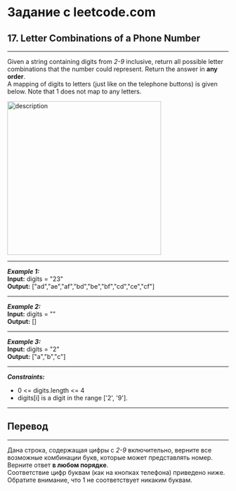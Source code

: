 # Задание с leetcode.com
## 17. Letter Combinations of a Phone Number

---

Given a string containing digits from *2-9* inclusive, return all possible letter combinations that the number could represent. Return the answer in **any order**.</br>
A mapping of digits to letters (just like on the telephone buttons) is given below. Note that 1 does not map to any letters.

<img src="https://assets.leetcode.com/uploads/2022/03/15/1200px-telephone-keypad2svg.png" alt="description" width="350"/></br>

---

***Example 1:***</br>
**Input:** digits = "23"</br>
**Output:** ["ad","ae","af","bd","be","bf","cd","ce","cf"]</br>

---

***Example 2:***</br>
**Input:** digits = ""</br>
**Output:** []</br>

---

***Example 3:***</br>
**Input:** digits = "2"</br>
**Output:** ["a","b","c"]</br>

---

***Constraints:***</br>
- 0 <= digits.length <= 4</br>
- digits[i] is a digit in the range ['2', '9'].</br>
  
---

## Перевод

---

Дана строка, содержащая цифры с *2-9* включительно, верните все возможные комбинации букв, которые может представлять номер. Верните ответ **в любом порядке**.</br>
Соответствие цифр буквам (как на кнопках телефона) приведено ниже. Обратите внимание, что 1 не соответствует никаким буквам.